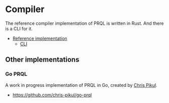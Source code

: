 # Compiler

The reference compiler implementation of PRQL is written in Rust. And there is a
CLI for it.

- [Reference implementation](./rust/README.md)
  - [CLI](./rust/cli.md)

## Other implementations

### Go PRQL

A work in progress implementation of PRQL in Go, created by
[Chris Pikul](https://github.com/chris-pikul).

- <https://github.com/chris-pikul/go-prql>
